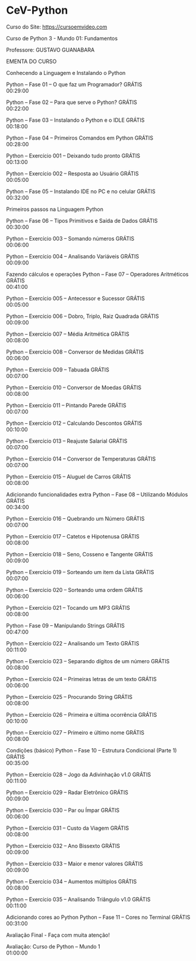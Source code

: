 # CeV-Python
Curso do Site: https://cursoemvideo.com

Curso de Python 3 - Mundo 01: Fundamentos

Professore: GUSTAVO GUANABARA

EMENTA DO CURSO

Conhecendo a Linguagem e Instalando o Python

Python – Fase 01 – O que faz um Programador?	GRÁTIS	
 00:29:00

Python – Fase 02 – Para que serve o Python?	GRÁTIS	
	00:22:00

Python – Fase 03 – Instalando o Python e o IDLE	GRÁTIS	
	00:18:00

Python – Fase 04 – Primeiros Comandos em Python	GRÁTIS	
	00:28:00

Python – Exercício 001 – Deixando tudo pronto	GRÁTIS	
00:13:00

Python – Exercício 002 – Resposta ao Usuário	GRÁTIS	
00:05:00

Python – Fase 05 – Instalando IDE no PC e no celular	GRÁTIS	
00:32:00

Primeiros passos na Linguagem Python

Python – Fase 06 – Tipos Primitivos e Saída de Dados	GRÁTIS	
00:30:00

Python – Exercício 003 – Somando números	GRÁTIS	
00:06:00

Python – Exercício 004 – Analisando Variáveis	GRÁTIS	
00:09:00

Fazendo cálculos e operações
Python – Fase 07 – Operadores Aritméticos	GRÁTIS	
00:41:00

Python – Exercício 005 – Antecessor e Sucessor	GRÁTIS	
00:05:00

Python – Exercício 006 – Dobro, Triplo, Raiz Quadrada	GRÁTIS	
00:09:00

Python – Exercício 007 – Média Aritmética	GRÁTIS	
00:08:00

Python – Exercício 008 – Conversor de Medidas	GRÁTIS	
00:06:00

Python – Exercício 009 – Tabuada	GRÁTIS	
00:07:00

Python – Exercício 010 – Conversor de Moedas	GRÁTIS	
00:08:00

Python – Exercício 011 – Pintando Parede	GRÁTIS	
00:07:00

Python – Exercício 012 – Calculando Descontos	GRÁTIS	
00:10:00

Python – Exercício 013 – Reajuste Salarial	GRÁTIS	
00:07:00

Python – Exercício 014 – Conversor de Temperaturas	GRÁTIS	
00:07:00

Python – Exercício 015 – Aluguel de Carros	GRÁTIS	
00:08:00

Adicionando funcionalidades extra
Python – Fase 08 – Utilizando Módulos	GRÁTIS	
00:34:00

Python – Exercício 016 – Quebrando um Número	GRÁTIS	
00:07:00

Python – Exercício 017 – Catetos e Hipotenusa	GRÁTIS	
00:08:00

Python – Exercício 018 – Seno, Cosseno e Tangente	GRÁTIS	
00:09:00

Python – Exercício 019 – Sorteando um item da Lista	GRÁTIS	
00:07:00

Python – Exercício 020 – Sorteando uma ordem	GRÁTIS	
00:06:00

Python – Exercício 021 – Tocando um MP3	GRÁTIS	
00:08:00

Python – Fase 09 – Manipulando Strings	GRÁTIS	
00:47:00

Python – Exercício 022 – Analisando um Texto	GRÁTIS	
00:11:00

Python – Exercício 023 – Separando dígitos de um número	GRÁTIS	
00:08:00

Python – Exercício 024 – Primeiras letras de um texto	GRÁTIS	
00:06:00

Python – Exercício 025 – Procurando String	GRÁTIS	
00:08:00

Python – Exercício 026 – Primeira e última ocorrência	GRÁTIS	
00:10:00

Python – Exercício 027 – Primeiro e último nome	GRÁTIS	
00:08:00

Condições (básico)
Python – Fase 10 – Estrutura Condicional (Parte 1)	GRÁTIS	
00:35:00

Python – Exercício 028 – Jogo da Adivinhação v1.0	GRÁTIS	
00:11:00

Python – Exercício 029 – Radar Eletrônico	GRÁTIS	
00:09:00

Python – Exercício 030 – Par ou Ímpar	GRÁTIS	
00:06:00

Python – Exercício 031 – Custo da Viagem	GRÁTIS	
00:08:00

Python – Exercício 032 – Ano Bissexto	GRÁTIS	
00:09:00

Python – Exercício 033 – Maior e menor valores	GRÁTIS	
00:09:00

Python – Exercício 034 – Aumentos múltiplos	GRÁTIS	
00:08:00

Python – Exercício 035 – Analisando Triângulo v1.0	GRÁTIS	
00:11:00

Adicionando cores ao Python
Python – Fase 11 – Cores no Terminal	GRÁTIS	
00:31:00

Avaliação Final - Faça com muita atenção!

Avaliação: Curso de Python – Mundo 1		
01:00:00

